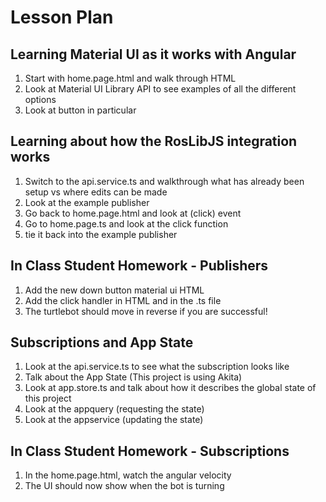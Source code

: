 # Lesson Plan

## Learning Material UI as it works with Angular

1. Start with home.page.html and walk through HTML
2. Look at Material UI Library API to see examples of all the different options
3. Look at button in particular

## Learning about how the RosLibJS integration works

1. Switch to the api.service.ts and walkthrough what has already been setup vs where edits can be made
2. Look at the example publisher
3. Go back to home.page.html and look at (click) event
4. Go to home.page.ts and look at the click function
5. tie it back into the example publisher

## In Class Student Homework - Publishers

1. Add the new down button material ui HTML
2. Add the click handler in HTML and in the .ts file
3. The turtlebot should move in reverse if you are successful!

## Subscriptions and App State

1. Look at the api.service.ts to see what the subscription looks like
2. Talk about the App State (This project is using Akita)
3. Look at app.store.ts and talk about how it describes the global state of this project
4. Look at the appquery (requesting the state)
5. Look at the appservice (updating the state)

## In Class Student Homework - Subscriptions

1. In the home.page.html, watch the angular velocity
2. The UI should now show when the bot is turning